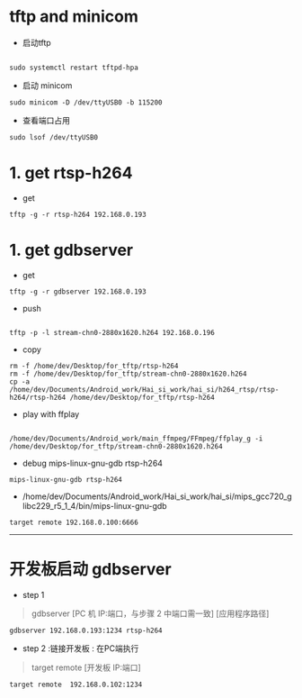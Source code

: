 

# tftp and minicom

* 启动tftp
```shell

sudo systemctl restart tftpd-hpa

```

* 启动 minicom
```shell
sudo minicom -D /dev/ttyUSB0 -b 115200
```

* 查看端口占用
```shell
sudo lsof /dev/ttyUSB0
```



# 1. get rtsp-h264
* get
```shell
tftp -g -r rtsp-h264 192.168.0.193
```

# 1. get gdbserver
* get
```shell
tftp -g -r gdbserver 192.168.0.193
```


* push
```shell

tftp -p -l stream-chn0-2880x1620.h264 192.168.0.196

```

* copy
```shell
rm -f /home/dev/Desktop/for_tftp/rtsp-h264
rm -f /home/dev/Desktop/for_tftp/stream-chn0-2880x1620.h264
cp -a /home/dev/Documents/Android_work/Hai_si_work/hai_si/h264_rtsp/rtsp-h264/rtsp-h264 /home/dev/Desktop/for_tftp/rtsp-h264
```



* play with ffplay
```shell

/home/dev/Documents/Android_work/main_ffmpeg/FFmpeg/ffplay_g -i /home/dev/Desktop/for_tftp/stream-chn0-2880x1620.h264
```


* debug mips-linux-gnu-gdb rtsp-h264
```shell
mips-linux-gnu-gdb rtsp-h264
```
* /home/dev/Documents/Android_work/Hai_si_work/hai_si/mips_gcc720_glibc229_r5_1_4/bin/mips-linux-gnu-gdb

```shell
target remote 192.168.0.100:6666
```




----------------------------------------------


# 开发板启动 gdbserver

* step 1
> gdbserver [PC 机 IP:端口，与步骤 2 中端口需一致] [应用程序路径]
```shell
gdbserver 192.168.0.193:1234 rtsp-h264
```

* step 2 :链接开发板 : 在PC端执行
> target remote [开发板 IP:端口]
```shell
target remote  192.168.0.102:1234
```


```c





```









